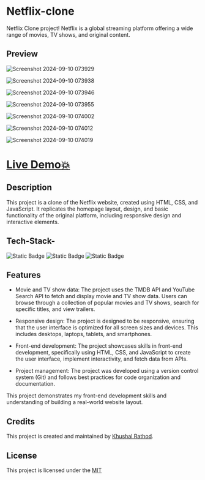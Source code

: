 # Netflix-clone

Netflix Clone project! Netflix is a global streaming platform offering a wide range of movies, TV shows, and original content.

##  Preview


![Screenshot 2024-09-10 073929](https://github.com/user-attachments/assets/d4ae7dc4-b2c5-4fea-91f1-ab314188032d)

![Screenshot 2024-09-10 073938](https://github.com/user-attachments/assets/c2a9001d-ffc9-4725-b61d-e8d22dc59ad5)

![Screenshot 2024-09-10 073946](https://github.com/user-attachments/assets/41b62f04-04d9-45a8-a5fa-0878850af799)

![Screenshot 2024-09-10 073955](https://github.com/user-attachments/assets/8fbf48aa-cc59-489f-97f7-4cd51c0cf324)

![Screenshot 2024-09-10 074002](https://github.com/user-attachments/assets/6c39aa32-467f-4a60-ad31-481a2925fd0f)

![Screenshot 2024-09-10 074012](https://github.com/user-attachments/assets/871d5947-077c-45aa-87af-bce5a11cacef)

![Screenshot 2024-09-10 074019](https://github.com/user-attachments/assets/041d0153-37c6-42df-a94f-0c87016bf837)







# [Live Demo💥](https://khushalrathod1207.github.io/Netflix-clone/)

## Description

This project is a clone of the Netflix website, created using HTML, CSS, and JavaScript. It replicates the homepage layout, design, and basic functionality of the original platform, including responsive design and interactive elements.

## Tech-Stack-

![Static Badge](https://img.shields.io/badge/html5-%23E34F26?style=for-the-badge&logo=html5&logoColor=%23E34F26&labelColor=black)
![Static Badge](https://img.shields.io/badge/css3-%231572B6?style=for-the-badge&logo=css3&logoColor=%231572B6&labelColor=black)
![Static Badge](https://img.shields.io/badge/javascript-%23F7DF1E?style=for-the-badge&logo=javascript&logoColor=%23F7DF1E&labelColor=black)


## Features

- Movie and TV show data: The project uses the TMDB API and YouTube Search API to fetch and display movie and TV show data. Users can browse through a collection     of popular movies and TV shows, search for specific titles, and view trailers.

- Responsive design: The project is designed to be responsive, ensuring that the user interface is optimized for all screen sizes and devices. This includes          desktops, laptops, tablets, and smartphones.
 
- Front-end development: The project showcases skills in front-end development, specifically using HTML, CSS, and JavaScript to create the user interface,            implement interactivity, and fetch data from APIs.
  
- Project management: The project was developed using a version control system (Git) and follows best practices for code organization and documentation.

This project demonstrates my front-end development skills and understanding of building a real-world website layout.

## Credits
  
This project is created and maintained by [Khushal Rathod](https://github.com/KhushalRathod1207).


## License

This project is licensed under the [MIT](https://choosealicense.com/licenses/mit/)

